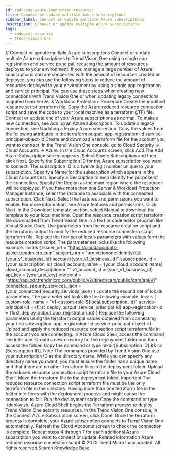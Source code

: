 ```yaml
---
id: reducing-azure-connection-resources
title: Connect or update multiple Azure subscriptions
sidebar_label: Connect or update multiple Azure subscriptions
description: Connect or update multiple Azure subscriptions
tags:
  - endpoint-security
  - trend-vision-one
---
```


/*<![CDATA[*/ $('#title').html($('meta[name=map-description]').attr('content')); /*]]>*/ Connect or update multiple Azure subscriptions Connect or update multiple Azure subscriptions to Trend Vision One using a single app registration and service principal, reducing the amount of resources deployed to your environment. If you manage a large number of Azure subscriptions and are concerned with the amount of resources created or deployed, you can use the following steps to reduce the amount of resources deployed to your environment by using a single app registration and service principal. You can use these steps when creating new connections with Trend Vision One or when updating legacy connections migrated from Server & Workload Protection. Procedure Create the modified resource script terraform file. Copy the Azure reduced resource connection script and save the code to your local machine as a terraform (.TF) file. Connect or update one of your Azure subscriptions as normal. To make a new connection, see Adding an Azure subscription. To update a legacy connection, see Updating a legacy Azure connection. Copy the values from the following attributes in the terraform output: app-registration-id service-principal-object-id Create and download a terraform file for the account you want to connect. In the Trend Vision One console, go to Cloud Security → Cloud Accounts → Azure. In the Cloud Accounts screen, click Add.The Add Azure Subscription screen appears. Select Single Subscription and then click Next. Specify the Subscription ID for the Azure subscription you want to connect. The subscription ID is a twelve digit number unique to your subscription. Specify a Name for the subscription which appears in the Cloud Accounts list. Specify a Description to help identify the purpose of the connection. Specify the Region as the main region where the resources will be deployed. If you have more than one Server & Workload Protection Manager instance, select the instance to associate with the connected subscription. Click Next. Select the features and permissions you want to enable. For more information, see Azure features and permissions. Click Next. In the Download template section, select Manual to download the template to your local machine. Open the resource creation script terraform file downloaded from Trend Vision One in a text or code editor program like Visual Studio Code. Use parameters from the resource creation script and the terraform output to modify the reduced resource connection script terraform file. Replace the first set of locals parameters with values form the resource creation script. The parameter set looks like the following example. locals { issuer_url = "https://cloudaccounts-us.xdr.trendmicro.com" subject_urn = "urn:visionone:identity:us:{your_v1_business_id}:account/{your_v1_business_id}" subscription_id = {your_subscription_id} cloud_account_name = {your_cloud_account_name} cloud_account_description = "" v1_account_id = {your_v1_business_id} api_key = {your_api_key} endpoint = "https://api.xdr.trendmicro.com/public/v2/direct/cam/public/cam/api/v1" connected_security_services_json = {your_connected_security_services_json} } Locate the second set of locals parameters. The parameter set looks like the following example. locals { custom-role-name = "v1-custom-role-${local.subscription_id}" service-principal-id = {first_deploy_output_service_principal_id} app-registration-id = {first_deploy_output_app_registration_id} } Replace the following parameters using the terraform output values obtained from connecting your first subscription. app-registration-id service-principal-object-id Upload and apply the reduced resource connection script terraform file in the account you are connecting. In Azure Cloud Shell, access the command line interface. Create a new directory for the deployment folder and then access the folder. Copy the command or type mkdir[Subscription ID] && cd [Subscription ID]. Note The commands provided by Trend Vision One use your subscription ID as the directory name. While you can specify any directory name you want, you must ensure the folder has a unique name and that there are no other Terraform files in the deployment folder. Upload the reduced resource connection script terraform file to your Azure Cloud Shell. Move the terraform file to the deployment folder. Important The reduced resource connection script terraform file must be the only terraform file in the directory. Having more than one terraform file in the folder interferes with the deployment process and might cause the connection to fail. Run the deployment script.Copy the command or type ./deploy.sh. Azure Cloud Shell begins the Terraform process to deploy Trend Vision One security resources. In the Trend Vision One console, in the Connect Azure Subscription screen, click Done. Once the terraform process is complete, your Azure subscription connects to Trend Vision One automatically. Refresh the Cloud Accounts screen to check the connection is complete. Repeat steps 4 through 7 for each additional Azure subscription you want to connect or update. Related information Azure reduced resource connection script © 2025 Trend Micro Incorporated. All rights reserved.Search Knowledge Base